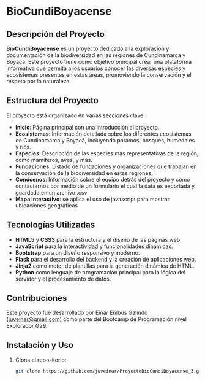 # BioCundiBoyacense

## Descripción del Proyecto
**BioCundiBoyacense** es un proyecto dedicado a la exploración y documentación de la biodiversidad en las regiones de Cundinamarca y Boyacá. Este proyecto tiene como objetivo principal crear una plataforma informativa que permita a los usuarios conocer las diversas especies y ecosistemas presentes en estas áreas, promoviendo la conservación y el respeto por la naturaleza.

## Estructura del Proyecto
El proyecto está organizado en varias secciones clave:
- **Inicio**: Página principal con una introducción al proyecto.
- **Ecosistemas**: Información detallada sobre los diferentes ecosistemas de Cundinamarca y Boyacá, incluyendo páramos, bosques, humedales y ríos.
- **Especies**: Descripción de las especies más representativas de la región, como mamíferos, aves, y más.
- **Fundaciones**: Listado de fundaciones y organizaciones que trabajan en la conservación de la biodiversidad en estas regiones.
- **Conócenos**: Información sobre el equipo detrás del proyecto y cómo contactarnos por medio de un formulario el cual la data es exportada y guardada en un archivo .csv
- **Mapa interactivo**: se aplica el uso de javascript para mostrar ubicaciones geograficas

## Tecnologías Utilizadas
- **HTML5** y **CSS3** para la estructura y el diseño de las páginas web.
- **JavaScript** para la interactividad y funcionalidades dinámicas.
- **Bootstrap** para un diseño responsivo y moderno.
- **Flask** para el desarrollo del backend y la creación de aplicaciones web.
- **Jinja2** como motor de plantillas para la generación dinámica de HTML.
- **Python** como lenguaje de programación principal para la lógica del servidor y el procesamiento de datos.

## Contribuciones
Este proyecto fue desarrollado por Einar Embus Galindo (juveinar@gmail.com) como parte del Bootcamp de Programación nivel Explorador G29.


## Instalación y Uso
1. Clona el repositorio:
   ```bash
   git clone https://github.com/juveinar/ProyectoBioCundiBoyacense_3.git

